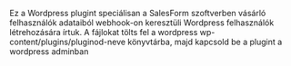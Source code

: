 Ez a Wordpress plugint speciálisan a SalesForm szoftverben vásárló felhasználók adataiból webhook-on keresztüli Wordpress felhasználók létrehozására írtuk.
A fájlokat tölts fel a wordpress wp-content/plugins/pluginod-neve könyvtárba, majd kapcsold be a plugint a wordpress adminban
